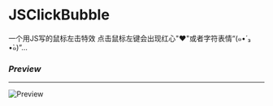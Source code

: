 # JSClickBubble
一个用JS写的鼠标左击特效  点击鼠标左键会出现红心"❤"或者字符表情“(๑•́ ₃ •̀๑)”...

### *Preview*
----

![Preview](https://github.com/djzhao627/JSClickBubble/blob/master/Preview/JSClickBubble.png)
